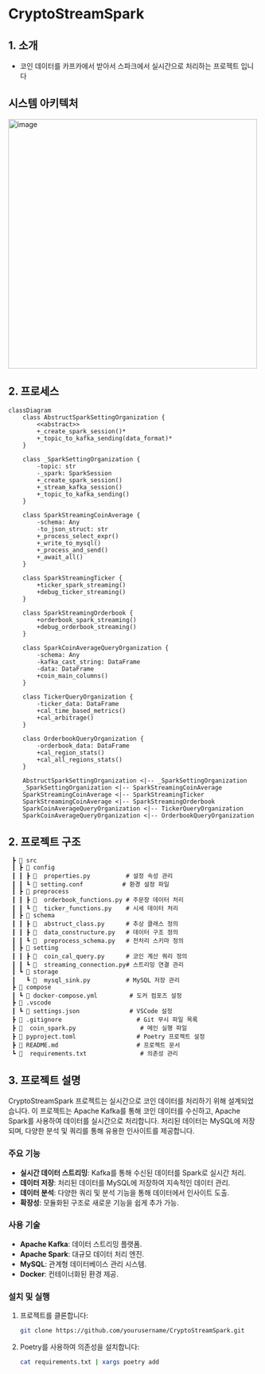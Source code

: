 # CryptoStreamSpark

## 1. 소개

- 코인 데이터를 카프카에서 받아서 스파크에서 실시간으로 처리하는 프로젝트 입니다

## 시스템 아키텍처 
<img width="500" alt="image" src="https://github.com/user-attachments/assets/1c08c6dd-8b5c-4754-b75d-4bf48f579e87">


## 2. 프로세스 
```mermaid
classDiagram
    class AbstructSparkSettingOrganization {
        <<abstract>>
        +_create_spark_session()*
        +_topic_to_kafka_sending(data_format)*
    }

    class _SparkSettingOrganization {
        -topic: str
        -_spark: SparkSession
        +_create_spark_session()
        +_stream_kafka_session()
        +_topic_to_kafka_sending()
    }

    class SparkStreamingCoinAverage {
        -schema: Any
        -to_json_struct: str
        +_process_select_expr()
        +_write_to_mysql()
        +_process_and_send()
        +_await_all()
    }

    class SparkStreamingTicker {
        +ticker_spark_streaming()
        +debug_ticker_streaming()
    }

    class SparkStreamingOrderbook {
        +orderbook_spark_streaming()
        +debug_orderbook_streaming()
    }

    class SparkCoinAverageQueryOrganization {
        -schema: Any
        -kafka_cast_string: DataFrame
        -data: DataFrame
        +coin_main_columns()
    }

    class TickerQueryOrganization {
        -ticker_data: DataFrame
        +cal_time_based_metrics()
        +cal_arbitrage()
    }

    class OrderbookQueryOrganization {
        -orderbook_data: DataFrame
        +cal_region_stats()
        +cal_all_regions_stats()
    }

    AbstructSparkSettingOrganization <|-- _SparkSettingOrganization
    _SparkSettingOrganization <|-- SparkStreamingCoinAverage
    SparkStreamingCoinAverage <|-- SparkStreamingTicker
    SparkStreamingCoinAverage <|-- SparkStreamingOrderbook
    SparkCoinAverageQueryOrganization <|-- TickerQueryOrganization
    SparkCoinAverageQueryOrganization <|-- OrderbookQueryOrganization
```

## 2. 프로젝트 구조
```
 ┣ 📂 src
 ┃ ┣ 📂 config
 ┃ ┃ ┣ 🐍  properties.py          # 설정 속성 관리
 ┃ ┃ ┗ 📜 setting.conf           # 환경 설정 파일
 ┃ ┣ 📂 preprocess
 ┃ ┃ ┣ 🐍  orderbook_functions.py # 주문장 데이터 처리
 ┃ ┃ ┗ 🐍  ticker_functions.py    # 시세 데이터 처리
 ┃ ┣ 📂 schema
 ┃ ┃ ┣ 🐍  abstruct_class.py      # 추상 클래스 정의
 ┃ ┃ ┣ 🐍  data_constructure.py   # 데이터 구조 정의
 ┃ ┃ ┗ 🐍  preprocess_schema.py   # 전처리 스키마 정의
 ┃ ┣ 📂 setting
 ┃ ┃ ┣ 🐍  coin_cal_query.py      # 코인 계산 쿼리 정의
 ┃ ┃ ┗ 🐍  streaming_connection.py# 스트리밍 연결 관리
 ┃ ┗ 📂 storage
 ┃   ┗ 🐍  mysql_sink.py          # MySQL 저장 관리
 ┣ 📂 compose
 ┃ ┗ 📜 docker-compose.yml         # 도커 컴포즈 설정
 ┣ 📂 .vscode
 ┃ ┗ 📜 settings.json              # VSCode 설정
 ┣ 📜 .gitignore                     # Git 무시 파일 목록
 ┣ 🐍  coin_spark.py                  # 메인 실행 파일
 ┣ 📜 pyproject.toml                 # Poetry 프로젝트 설정
 ┣ 📜 README.md                      # 프로젝트 문서
 ┗ 🐍  requirements.txt               # 의존성 관리
```

## 3. 프로젝트 설명

CryptoStreamSpark 프로젝트는 실시간으로 코인 데이터를 처리하기 위해 설계되었습니다. 이 프로젝트는 Apache Kafka를 통해 코인 데이터를 수신하고, Apache Spark를 사용하여 데이터를 실시간으로 처리합니다. 처리된 데이터는 MySQL에 저장되며, 다양한 분석 및 쿼리를 통해 유용한 인사이트를 제공합니다.

### 주요 기능

- **실시간 데이터 스트리밍**: Kafka를 통해 수신된 데이터를 Spark로 실시간 처리.
- **데이터 저장**: 처리된 데이터를 MySQL에 저장하여 지속적인 데이터 관리.
- **데이터 분석**: 다양한 쿼리 및 분석 기능을 통해 데이터에서 인사이트 도출.
- **확장성**: 모듈화된 구조로 새로운 기능을 쉽게 추가 가능.

### 사용 기술

- **Apache Kafka**: 데이터 스트리밍 플랫폼.
- **Apache Spark**: 대규모 데이터 처리 엔진.
- **MySQL**: 관계형 데이터베이스 관리 시스템.
- **Docker**: 컨테이너화된 환경 제공.

### 설치 및 실행

1. 프로젝트를 클론합니다:
   ```bash
   git clone https://github.com/yourusername/CryptoStreamSpark.git
   ```
2. Poetry를 사용하여 의존성을 설치합니다:
   ```bash
   cat requirements.txt | xargs poetry add
   ```
